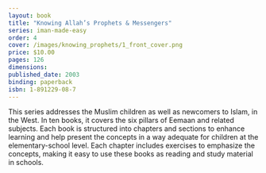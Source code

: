 ```yaml
---
layout: book
title: "Knowing Allah’s Prophets & Messengers"
series: iman-made-easy
order: 4
cover: /images/knowing_prophets/1_front_cover.png
price: $10.00
pages: 126
dimensions:
published_date: 2003
binding: paperback
isbn: 1-891229-08-7
---
```


This series addresses the Muslim children as well as newcomers to Islam, in the West. In ten books, it covers the six pillars of Eemaan and related subjects. Each book is structured into chapters and sections to enhance learning and help present the concepts in a way adequate for children at the elementary-school level. Each chapter includes exercises to emphasize the concepts, making it easy to use these books as reading and study material in schools.
